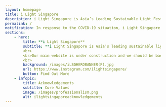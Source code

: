 ```yaml
---
layout: homepage
title: i Light Singapore
description: i Light Singapore is Asia’s Leading Sustainable Light Festival
permalink: /
notification: In response to the COVID-19 situation, i Light Singapore 2020 has been cancelled.
sections:
    - hero:
        title: **i Light Singapore**
        subtitle: **i Light Singapore is Asia’s leading sustainable light festival in Marina Bay**
        <br>
        <br>Our main website is under construction and we should be back soon, together with details on the next edition of the festival. Stay tuned!<br>
        <br>
        background: /images/iLSGHEROBANNER(F).jpg
        url: https://www.instagram.com/ilightsingapore/
        button: Find Out More
    - infopic:
        title: Acknowledgements
        subtitle: Core Values
        image: /images/professionalism.png
        alt: ilightsingaporeacknowledgements
---
```

